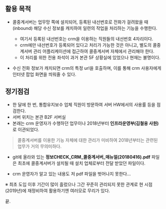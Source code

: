 ## 활용 목적

- 콜중계서버는 업무망 쪽에 설치되어, 등록된 내선번호로 전화가 걸려왔을 때(inbound) 해당 수신 정보를 캐치하여 일련의 작업을 처리하는 기능을 수행한다.
    - 여기서 등록된 내선번호는 crm을 이용하는 직원들의 내선번호 4자리이다.
    - crm에만 내선번호가 등록되어 있다고 처리가 가능한 것은 아니고, 별도의 콜중계서버 관리 어플리케이션에 접근하여 콜중계서버 자체에서 관리해야 한다.
    - 이 처리를 위한 전용 좌석이 과거 본관 5F 상황실에 있었으나 현재는 불명이다.

- 수신 전화 정보가 캐치되면 crm의 특정 url을 호출하며, 이를 통해 crm 사용자에게 인터넷 팝업 화면을 띄워줄 수 있다.


## 정기점검

- 한 달에 한 번, 통합유지보수 업체 직원이 방문하여 서버 HW에서의 사용률 등을 점검한다.
- 서버 위치는 본관 B2F 서버실
- 본래는 crm 운영자가 수행하던 업무이나 2018년부터 **인프라운영부(김철웅 사원)** 로 이관되었다.


> 콜중계서버를 이용한 기능 자체에 대한 관리가 미비하여 2018년부터는 관련된 업무가 거의 무의미하다.

- git에 올라와 있는 **정보CHECK_CRM_콜중계서버_매뉴얼(20180416).pdf** 파일은 최초에 콜중계서버가 설치될 때 설치 업체로부터 전달 받았던 파일이다.

- crm 운영자가 알고 있는 내용도 저 pdf 파일을 벗어나지 못한다...


※ 최초 도입 이후 기간이 많이 흘렀으나 그간 꾸준히 관리되지 못한 관계로 현 시점(2019년)에 재정비하여 활용하기엔 여러모로 무리가 있다.

끝.